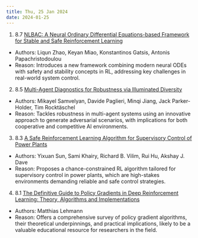 ```yaml
---
title: Thu, 25 Jan 2024
date: 2024-01-25
---
```

1. 8.7 [NLBAC: A Neural Ordinary Differential Equations-based Framework for Stable and Safe Reinforcement Learning](https://arxiv.org/abs/2401.13148)
* Authors: Liqun Zhao, Keyan Miao, Konstantinos Gatsis, Antonis Papachristodoulou
* Reason: Introduces a new framework combining modern neural ODEs with safety and stability concepts in RL, addressing key challenges in real-world system control.

2. 8.5 [Multi-Agent Diagnostics for Robustness via Illuminated Diversity](https://arxiv.org/abs/2401.13460)
* Authors: Mikayel Samvelyan, Davide Paglieri, Minqi Jiang, Jack Parker-Holder, Tim Rocktäschel
* Reason: Tackles robustness in multi-agent systems using an innovative approach to generate adversarial scenarios, with implications for both cooperative and competitive AI environments.

3. 8.3 [A Safe Reinforcement Learning Algorithm for Supervisory Control of Power Plants](https://arxiv.org/abs/2401.13020)
* Authors: Yixuan Sun, Sami Khairy, Richard B. Vilim, Rui Hu, Akshay J. Dave
* Reason: Proposes a chance-constrained RL algorithm tailored for supervisory control in power plants, which are high-stakes environments demanding reliable and safe control strategies.

4. 8.1 [The Definitive Guide to Policy Gradients in Deep Reinforcement Learning: Theory, Algorithms and Implementations](https://arxiv.org/abs/2401.13662)
* Authors: Matthias Lehmann
* Reason: Offers a comprehensive survey of policy gradient algorithms, their theoretical underpinnings, and practical implications, likely to be a valuable educational resource for researchers in the field.


